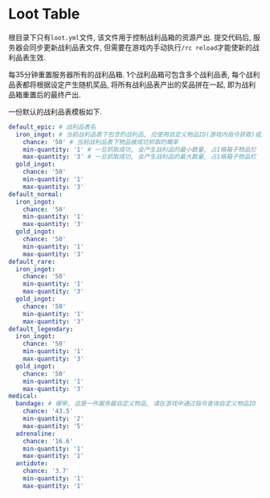 # Loot Table

根目录下只有`loot.yml`文件, 该文件用于控制战利品箱的资源产出. 提交代码后, 服务器会同步更新战利品表文件, 但需要在游戏内手动执行`/rc reload`才能使新的战利品表生效.

每35分钟重置服务器所有的战利品箱. 1个战利品箱可包含多个战利品表, 每个战利品表都将根据设定产生随机奖品, 将所有战利品表产出的奖品拼在一起, 即为战利品箱重置后的最终产出.

一份默认的战利品表模板如下.

```yaml
default_epic: # 战利品表名
  iron_ingot: # 当前战利品表下包含的战利品, 应使用自定义物品ID(游戏内指令获取)或1.16.4原版物品Material Name表示, 一律使用小写. Material Name列表可参考此链接: https://hub.spigotmc.org/javadocs/spigot/org/bukkit/Material.html
    chance: '50' # 当前战利品表下物品被成功抓取的概率
    min-quantity: '1' # 一旦抓取成功, 会产生战利品的最小数量, 占1格箱子物品栏
    max-quantity: '3' # 一旦抓取成功, 会产生战利品的最大数量, 占1格箱子物品栏
  gold_ingot:
    chance: '50'
    min-quantity: '1'
    max-quantity: '3'
default_normal:
  iron_ingot:
    chance: '50'
    min-quantity: '1'
    max-quantity: '3'
  gold_ingot:
    chance: '50'
    min-quantity: '1'
    max-quantity: '3'
default_rare:
  iron_ingot:
    chance: '50'
    min-quantity: '1'
    max-quantity: '3'
  gold_ingot:
    chance: '50'
    min-quantity: '1'
    max-quantity: '3'
default_legendary:
  iron_ingot:
    chance: '50'
    min-quantity: '1'
    max-quantity: '3'
  gold_ingot:
    chance: '50'
    min-quantity: '1'
    max-quantity: '3'
medical:
  bandage: # 绷带, 这是一件服务器自定义物品, 请在游戏中通过指令查询自定义物品ID
    chance: '43.5'
    min-quantity: '2'
    max-quantity: '5'
  adrenaline:
    chance: '16.6'
    min-quantity: '1'
    max-quantity: '1'
  antidote:
    chance: '3.7'
    min-quantity: '1'
    max-quantity: '1'
```

